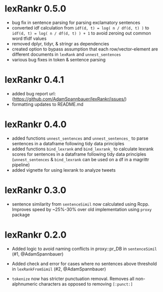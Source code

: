 
# lexRankr 0.5.0

* bug fix in sentence parsing for parsing exclamatory sentences
* converted idf calculation from `idf(d, t) = log( n / df(d, t) )` to `idf(d, t) = log( n / df(d, t) ) + 1` to avoid zeroing out common word tfidf values
* removed dplyr, tidyr, & stringr as dependencies
* created option to bypass assumption that each row/vector-element are different documents in `lexRank` and `unnest_sentences`
* various bug fixes in token & sentence parsing

# lexRankr 0.4.1

* added bug report url: (https://github.com/AdamSpannbauer/lexRankr/issues/)
* formatting updates to README.md

# lexRankr 0.4.0

* added functions `unnest_sentences` and `unnest_sentences_` to parse sentences in a dataframe  following tidy data principles
* added functions `bind_lexrank` and `bind_lexrank_` to calculate lexrank scores for sentences in a dataframe following tidy data principles (`unnest_sentences` & `bind_lexrank` can be used on a df in a magrittr pipeline)
* added vignette for using lexrank to analyze tweets

# lexRankr 0.3.0

* sentence similarity from `sentenceSimil` now calculated using Rcpp.  Improves speed by ~25%-30% over old implementation using `proxy` package


# lexRankr 0.2.0

* Added logic to avoid naming conflicts in proxy::pr_DB in `sentenceSimil` (#1, @AdamSpannbauer)

* Added check and error for cases where no sentences above threshold in `lexRankFromSimil` (#2, @AdamSpannbauer)

* `tokenize` now has stricter punctuation removal.  Removes all non-alphnumeric characters as opposed to removing `[:punct:]`
